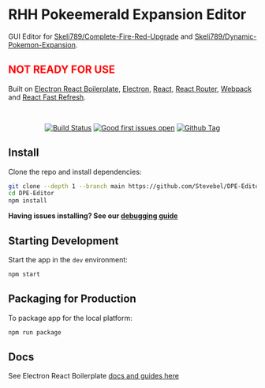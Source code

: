 # RHH Pokeemerald Expansion Editor

<p>
  GUI Editor for <a href="https://github.com/Skeli789/Complete-Fire-Red-Upgrade">Skeli789/Complete-Fire-Red-Upgrade</a> and <a href="https://github.com/Skeli789/Dynamic-Pokemon-Expansion">Skeli789/Dynamic-Pokemon-Expansion</a>.

  <h2 style="color: red;">NOT READY FOR USE</h2>

  Built on <a href="https://electron-react-boilerplate.js.org/">Electron React Boilerplate</a>, <a href="https://electron.atom.io/">Electron</a>, <a href="https://facebook.github.io/react/">React</a>, <a href="https://github.com/reactjs/react-router">React Router</a>, <a href="https://webpack.js.org/">Webpack</a> and <a href="https://www.npmjs.com/package/react-refresh">React Fast Refresh</a>.
</p>

<br>

<div align="center">

[![Build Status][github-actions-status]][github-actions-url]
[![Good first issues open][good-first-issue-image]][good-first-issue-url]
[![Github Tag][github-tag-image]][github-tag-url]

</div>

## Install

Clone the repo and install dependencies:

```bash
git clone --depth 1 --branch main https://github.com/Stevebel/DPE-Editor.git
cd DPE-Editor
npm install
```

**Having issues installing? See our [debugging guide](https://github.com/electron-react-boilerplate/electron-react-boilerplate/issues/400)**

## Starting Development

Start the app in the `dev` environment:

```bash
npm start
```

## Packaging for Production

To package app for the local platform:

```bash
npm run package
```

## Docs

See Electron React Boilerplate [docs and guides here](https://electron-react-boilerplate.js.org/docs/installation)

[github-tag-image]: https://img.shields.io/github/tag/stevebel/DPE-Editor.svg?label=version
[github-tag-url]: https://github.com/stevebel/DPE-Editor/releases/latest
[github-actions-status]: https://github.com/stevebel/DPE-Editor/workflows/Test/badge.svg
[github-actions-url]: https://github.com/stevebel/DPE-Editor/actions
[good-first-issue-image]: https://img.shields.io/github/issues/stevebel/DPE-Editor/good%20first%20issue.svg?label=good%20first%20issues
[good-first-issue-url]: https://github.com/stevebel/DPE-Editor/issues?q=is%3Aopen+is%3Aissue+label%3A"good+first+issue"
